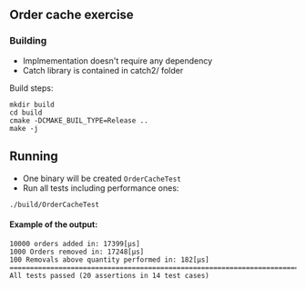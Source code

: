 ## Order cache exercise

### Building
- Implmementation doesn't require any dependency
- Catch library is contained in catch2/ folder

Build steps:
```
mkdir build
cd build
cmake -DCMAKE_BUIL_TYPE=Release ..
make -j
```

## Running
- One binary will be created `OrderCacheTest`
- Run all tests including performance ones:
```
./build/OrderCacheTest
```

#### Example of the output:
```
10000 orders added in: 17399[µs]
1000 Orders removed in: 17248[µs]
100 Removals above quantity performed in: 182[µs]
===============================================================================
All tests passed (20 assertions in 14 test cases)
```

